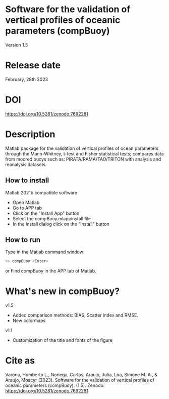 # Software for the validation of vertical profiles of oceanic parameters (compBuoy)

Version 1.5

# Release date

February, 28th 2023

# DOI

https://doi.org/10.5281/zenodo.7692281

# Description

Matlab package for the validation of vertical profiles of ocean parameters through the Mann-Whitney, t-test and Fisher statistical tests; compares data from moored buoys such as: PIRATA/RAMA/TAO/TRITON with analysis and reanalysis datasets.

## How to install

Matlab 2021b compatible software

- Open Matlab
- Go to APP tab
- Click on the "Install App" button
- Select the compBuoy.mlappinstall file
- In the Install dialog click on the "Install" button

## How to run

Type in the Matlab command window:

```sh
>> compBuoy <Enter>
```
or Find compBuoy in the APP tab of Matlab.

# What's new in compBuoy?

v1.5

- Added comparison methods: BIAS, Scatter index and RMSE.
- New colormaps

v1.1

- Customization of the title and fonts of the figure

# Cite as

Varona, Humberto L., Noriega, Carlos, Araujo, Julia, Lira, Simone M. A., & Araujo, Moacyr (2023). Software for the validation of vertical profiles of oceanic parameters (compBuoy). (1.5). Zenodo. https://doi.org/10.5281/zenodo.7692281

